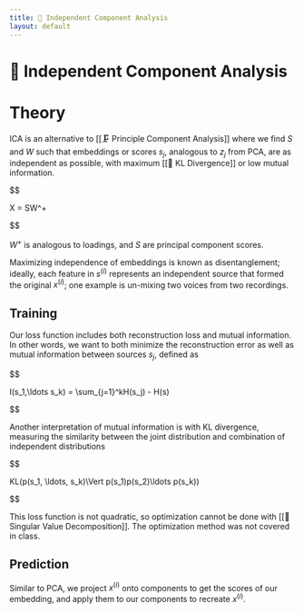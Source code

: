 ```yaml
---
title: 🍝 Independent Component Analysis
layout: default
---
```


# 🍝 Independent Component Analysis

# Theory
ICA is an alternative to [[🗜️ Principle Component Analysis]] where we find $S$ and $W$ such that embeddings or scores $s_j$, analogous to $z_j$ from PCA, are as independent as possible, with maximum [[📏 KL Divergence]] or low mutual information.

$$

 X = SW^+ 

$$

$W^+$ is analogous to loadings, and $S$ are principal component scores.

Maximizing independence of embeddings is known as disentanglement; ideally, each feature in $s^{(i)}$ represents an independent source that formed the original $x^{(i)}$; one example is un-mixing two voices from two recordings.

## Training
Our loss function includes both reconstruction loss and mutual information. In other words, we want to both minimize the reconstruction error as well as mutual information between sources $s_j$, defined as 

$$

I(s_1,\ldots s_k) = \sum_{j=1}^kH(s_j) - H(s)

$$

Another interpretation of mutual information is with KL divergence, measuring the similarity between the joint distribution and combination of independent distributions 

$$

KL(p(s_1, \ldots, s_k)\Vert p(s_1)p(s_2)\ldots p(s_k))

$$

This loss function is not quadratic, so optimization cannot be done with [[📎 Singular Value Decomposition]]. The optimization method was not covered in class.

## Prediction
Similar to PCA, we project $x^{(i)}$ onto components to get the scores of our embedding, and apply them to our components to recreate $x^{(i)}$.